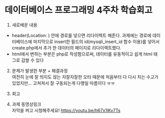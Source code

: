 데이터베이스 프로그래밍 4주차 학습회고
=====================================

1. 새로배운 내용  
- header(Location: ) 안에 경로를 넣으면 리다이렉트 해준다. 과제에는 경로에 데이터베이스에 마지막으로 insert한 필드의 id(mysqli_insert_id 함수 이용)를 넣어서 create.php에서 추가 한 데이터의 페이지로 리다이렉트했다.
- html에서 변하는 부분은 php로 작성함으로써, 데이터를 유동적이고 쉽게 html 태그로 감쌀 수 있다


2. 문제가 발생한 부분 + 해결과정  
여전히 눈에 잘 띄지도 않는 자잘자잘한 오타 때문에 처음부터 다 다시 치는 수고가 있었지만... 고쳐져서 잘 구동되는게 다행일 따름이다 ㅠㅠ

3. 회고  



4. 과제 동영상링크   
자막을 켜고 시청해주세요! https://youtu.be/h67x1lKv7Ts
